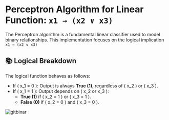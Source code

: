 # Perceptron Algorithm for Linear Function: `x1 → (x2 ∨ x3)`

The Perceptron algorithm is a fundamental linear classifier used to model binary relationships. This implementation focuses on the logical implication `x1 → (x2 ∨ x3)`

## 📚 Logical Breakdown

The logical function behaves as follows:

- If \( x_1 = 0 \): Output is always **True (1)**, regardless of \( x_2 \) or \( x_3 \).
- If \( x_1 = 1 \): Output depends on \( x_2 or x_3 \):
  - **True (1)** if \( x_2 = 1 \) or \( x_3 = 1 \).
  - **False (0)** if \( x_2 = 0 \) and \( x_3 = 0 \).



![gitbinar](https://user-images.githubusercontent.com/90717067/209541369-fc0d77d6-e0e6-45dd-b608-9ab36a9eb096.jpg)
